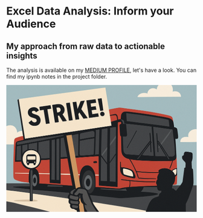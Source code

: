 # Excel Data Analysis: Inform your Audience
## My approach from raw data to actionable insights

The analysis is available on my [MEDIUM PROFILE](https://medium.com/@mydatagarage/excel-data-analysis-transport-strikes-in-milan-880c63e37251), let's have a look. You can find my ipynb notes in the project folder.

![cover_image](images/strikes_cover_horizontal.PNG)
